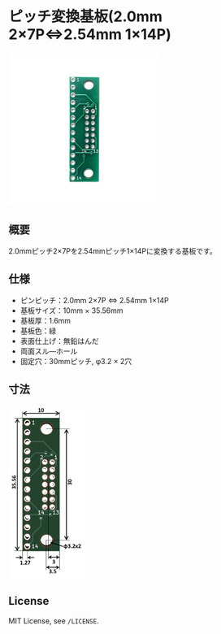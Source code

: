 # ピッチ変換基板(2.0mm 2×7P⇔2.54mm 1×14P)

<img src="/img/ProductImage.jpg" width="300px">

## 概要
2.0mmピッチ2×7Pを2.54mmピッチ1×14Pに変換する基板です。

## 仕様
- ピンピッチ：2.0mm 2×7P ⇔ 2.54mm 1×14P
- 基板サイズ：10mm × 35.56mm
- 基板厚：1.6mm
- 基板色：緑
- 表面仕上げ：無鉛はんだ
- 両面スル―ホール
- 固定穴：30mmピッチ, φ3.2 × 2穴

<!-- ## 販売  
[スイッチサイエンス委託販売ページ](https://www.switch-science.com/catalog/xxxx/)  
※大量注文や在庫に関する問い合わせは[こちら](mailto:info.y2kb@gmail.com)までご連絡ください。   -->

## 寸法
<img src="/img/dimension.png" width="150px">

## License
MIT License, see `/LICENSE`.
